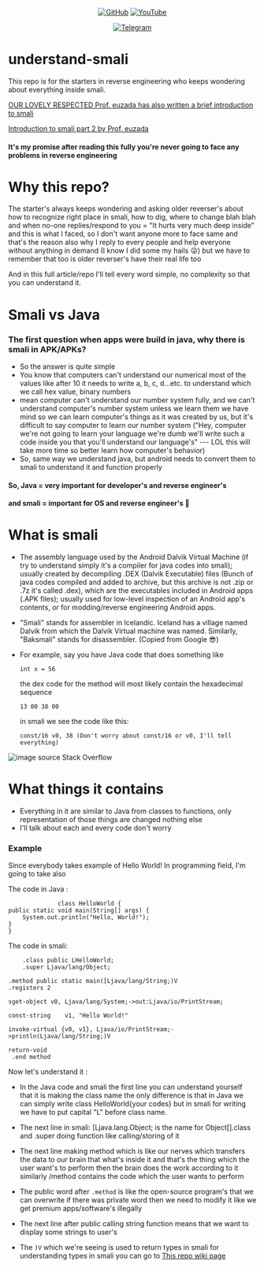 <p align="center">
<a href="https://github.com/AbhiTheModder"><img title="GitHub" src="https://img.shields.io/badge/Abhi-TheModder-brightgreen?style=for-the-badge&logo=github"></a>
<a href="https://www.youtube.com/channel/UCtBILuQgvXHPfvOUdcmMS2Q"><img title="YouTube" src="https://img.shields.io/badge/YouTube-Abhi The MØÐÐĒR-red?style=for-the-badge&logo=Youtube"></a>
</p>

<p align="center">
<a href="https://t.me/joinchat/xP-wW-A5mIBmMjY1"><img title="Telegram" src="https://img.shields.io/badge/Telegram-black?style=for-the-badge&logo=Telegram"></a>

# understand-smali
This repo is for the starters in reverse engineering who keeps wondering about everything inside smali.

<a href="https://telegra.ph/Introduction-to-Smali-06-29"> OUR LOVELY RESPECTED Prof. euzada has also written a brief introduction to smali</a> 

<a href="https://github.com/AbhiTheModder/understand-smali/blob/main/Introduction%20to%20smali%20by%20euzada%20part%202.md"> Introduction to smali part 2 by Prof. euzada</a>

#### It's my promise after reading this fully you're never going to face any problems in reverse engineering

# Why this repo?
The starter's always keeps wondering and asking older reverser's about how to recognize right place in smali, how to dig, where to change blah blah and when no-one replies/respond to you = "It hurts very much deep inside" and this is what I faced, so I don't want anyone more to face same and that's the reason also why I reply to every people and help everyone without anything in demand (I know I did some my hails 😜) but we have to remember that too is older reverser's have their real life too

And in this full article/repo I'll tell every word simple, no complexity so that you can understand it.

# Smali vs Java
### The first question when apps were build in java, why there is smali in APK/APKs?
   - So the answer is quite simple 
   - You know that computers can't understand our numerical most of the values like after 10 it needs to write a, b, c, d…etc. to understand which we call hex value, binary numbers  
   - mean computer can't understand our number system fully, and we can't understand computer's number system unless we learn them we have mind so we can learn computer's things as it was created by us, but it's difficult to say computer to learn our number system ("Hey, computer we're not going to learn your language we're dumb we'll write such a code inside you that you'll understand our language's" --- LOL this will take more time so better learn how computer's behavior)
   - So, same way we understand java, but android needs to convert them to smali to understand it and function properly
#### So, Java = very important for developer's and reverse engineer's 
#### and smali = important for OS and reverse engineer's 🤣

# What is smali
   - The assembly language used by the Android Dalvik Virtual Machine (if try to understand simply it's a compiler for java codes into smali); usually created by decompiling .DEX (Dalvik Executable) files (Bunch of java codes compiled and added to archive, but this archive is not .zip or .7z it's called .dex), which are the executables included in Android apps (.APK files); usually used for low-level inspection of an Android app's contents, or for modding/reverse engineering Android apps.
   -  "Smali" stands for assembler in Icelandic. Iceland has a village named Dalvik from which the Dalvik Virtual machine was named. Similarly, "Baksmali" stands for disassembler. (Copied from Google 😎)
   -  For example, say you have Java code that does something like

          int x = 56
       the dex code for the method will most likely contain the hexadecimal sequence

          13 00 38 00
       in smali we see the code like this:
           
          const/16 v0, 38 (Don't worry about const/16 or v0, I'll tell everything)
          
![image](https://i.stack.imgur.com/nEEK5.png)
source Stack Overflow

# What things it contains
   - Everything in it are similar to Java from classes to functions, only representation of those things are changed nothing else
   - I'll talk about each and every code don't worry


### Example
   Since everybody takes example of Hello World! In programming field, I'm going to take also
   
   The code in Java :
                  
                  class HelloWorld {
    public static void main(String[] args) {
        System.out.println("Hello, World!"); 
    }
    }
  The code in smali:
  
        .class public LHelloWorld;
        .super Ljava/lang/Object;

    .method public static main([Ljava/lang/String;)V
    .registers 2

    sget-object v0, Ljava/lang/System;->out:Ljava/io/PrintStream;

    const-string	v1, "Hello World!"

    invoke-virtual {v0, v1}, Ljava/io/PrintStream;->println(Ljava/lang/String;)V

    return-void
     .end method
Now let's understand it :
   - In the Java code and smali the first line you can understand yourself that it is making the class name the only difference is that in Java we can simply write class HelloWorld{your codes} but in smali for writing we have to put capital "L" before class name.
   - The next line in smali:
        [Ljava.lang.Object; is the name for Object[].class  and .super doing function like calling/storing of it

   - The next line making method which is like our nerves which transfers the data to our brain that what's inside it and that's the thing which the user want's to perform then the brain does the work according to it similarly /method contains the code which the user wants to perform 
   - The public word after `.method` is like the open-source program's that we can overwrite if there was private word then we need to modify it like we get premium apps/software's illegally 
   - The next line after public calling string function means that we want to display some strings to user's 
   - The `)V` which we're seeing is used to return types in smali for understanding types in smali you can go to <a href="https://github.com/AbhiTheModder/understand-smali/wiki">This repo wiki page</a>
